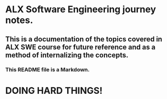 # ALX Software Engineering journey notes.
## This is a documentation of the topics covered in ALX SWE course for future reference and as a method of internalizing the concepts.
### This README file is a Markdown.

# DOING HARD THINGS!
